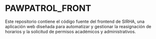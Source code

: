 # PAWPATROL_FRONT
Este repositorio contiene el código fuente del frontend de SIRHA, una aplicación web diseñada para automatizar y gestionar la reasignación de horarios y la solicitud de permisos académicos y administrativos.
